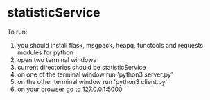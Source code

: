 # statisticService

To run: 

1) you should install flask, msgpack, heapq, functools and requests modules for python
2) open two terminal windows
3) current directories should be statisticService
4) on one of the terminal window run 'python3 server.py'
5) on the other terminal window run 'python3 client.py'
6) on your browser go to 127.0.0.1:5000  